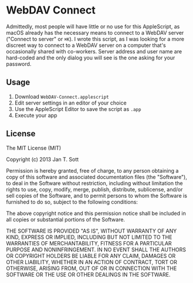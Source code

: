 # WebDAV Connect

Admittedly, most people will have little or no use for this AppleScript, as macOS already has the necessary means to connect to a WebDAV server ("Connect to server" or `⌘K`). I wrote this script, as I was looking for a more discreet way to connect to a WebDAV server on a computer that's occasionally shared with co-workers. Server address and user name are hard-coded and the only dialog you will see is the one asking for your password.

## Usage

1. Download `WebDAV-Connect.applescript`
2. Edit server settings in an editor of your choice
3. Use the AppleScript Editor to save the script as `.app`
4. Execute your app

## License

The MIT License (MIT)

Copyright (c) 2013 Jan T. Sott

Permission is hereby granted, free of charge, to any person obtaining a copy
of this software and associated documentation files (the "Software"), to deal
in the Software without restriction, including without limitation the rights
to use, copy, modify, merge, publish, distribute, sublicense, and/or sell
copies of the Software, and to permit persons to whom the Software is
furnished to do so, subject to the following conditions:

The above copyright notice and this permission notice shall be included in
all copies or substantial portions of the Software.

THE SOFTWARE IS PROVIDED "AS IS", WITHOUT WARRANTY OF ANY KIND, EXPRESS OR
IMPLIED, INCLUDING BUT NOT LIMITED TO THE WARRANTIES OF MERCHANTABILITY,
FITNESS FOR A PARTICULAR PURPOSE AND NONINFRINGEMENT. IN NO EVENT SHALL THE
AUTHORS OR COPYRIGHT HOLDERS BE LIABLE FOR ANY CLAIM, DAMAGES OR OTHER
LIABILITY, WHETHER IN AN ACTION OF CONTRACT, TORT OR OTHERWISE, ARISING FROM,
OUT OF OR IN CONNECTION WITH THE SOFTWARE OR THE USE OR OTHER DEALINGS IN
THE SOFTWARE.
